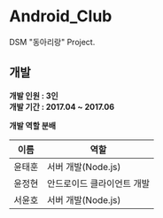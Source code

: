 # Android_Club
DSM "동아리랑" Project. 

## 개발
**개발 인원 : 3인**  
**개발 기간 : 2017.04 ~ 2017.06**  
  
**개발 역할 분배**  

이름 | 역할
---|---
윤태훈 | 서버 개발(Node.js)
윤정현 | 안드로이드 클라이언트 개발
서윤호 | 서버 개발(Node.js)

